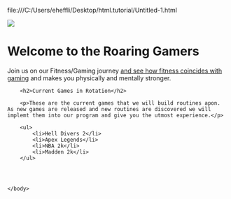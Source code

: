 file:///C:/Users/eheffli/Desktop/html.tutorial/Untitled-1.html









<html lang="en">
    <head>
        <meta charset="utf-8">
        <title>The Roaring Gamers</title>
    </head>
    <body>
        <img src="C:\Users\eheffli\Desktop\html.tutorial\img\Fitness and gaming.jpg"> 
        <h1>Welcome to the Roaring Gamers </h1>
        <p>Join us on our Fitness/Gaming journey <a href="https://www.linkedin.com/pulse/surprising-links-between-gaming-connected-fitness-you-wolheim-mba#:~:text=A%20study%20published%20in%20Games,better%20health%20outcomes%20(1).">and see how fitness coincides with gaming</a> and makes you physically and mentally stronger.</p>

        <h2>Current Games in Rotation</h2>

        <p>These are the current games that we will build routines apon. As new games are released and new routines are discovered we will implemt them into our program and give you the utmost experience.</p>

        <ul>
            <li>Hell Divers 2</li>
            <li>Apex Legends</li>
            <li>NBA 2k</li>
            <li>Madden 2k</li>
        </ul>

        


    </body>

</html>
